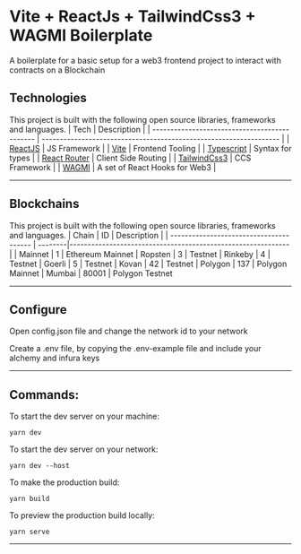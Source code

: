 # Vite + ReactJs + TailwindCss3 + WAGMI Boilerplate

A boilerplate for a basic setup for a web3 frontend project to interact with contracts on a Blockchain

## Technologies

This project is built with the following open source libraries, frameworks and languages.
| Tech | Description |
| --------------------------------------------- | ------------------------------------------------------------------ |
| [ReactJS](https://reactjs.org/docs/getting-started.html) | JS Framework |
| [Vite](https://vitejs.dev/) | Frontend Tooling |
| [Typescript](https://www.typescriptlang.org/docs/) | Syntax for types |
| [React Router](https://reactrouter.com/docs/en/v6/getting-started/overview) | Client Side Routing |
| [TailwindCss3](https://tailwindcss.com/) | CCS Framework |
| [WAGMI](https://wagmi.sh/) | A set of React Hooks for Web3 |

---

## Blockchains

This project is built with the following open source libraries, frameworks and languages.
| Chain | ID | Description |
| --------------------------------------- | --------|------------------------------------------------------------- |
| Mainnet[]() | 1 | Ethereum Mainnet
| Ropsten[]() | 3 | Testnet
| Rinkeby[]() | 4 | Testnet
| Goerli[]() | 5 | Testnet
| Kovan[]() | 42 | Testnet
| Polygon[]() | 137 | Polygon Mainnet
| Mumbai[]() | 80001 | Polygon Testnet

---

## Configure

Open config.json file and change the network id to your network

Create a .env file, by copying the .env-example file and include your alchemy and infura keys

---

## Commands:

To start the dev server on your machine:

```shell
yarn dev
```

To start the dev server on your network:

```shell
yarn dev --host
```

To make the production build:

```shell
yarn build
```

To preview the production build locally:

```shell
yarn serve
```

---
